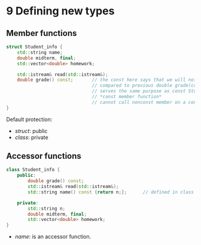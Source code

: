 # 9 Defining new types
## Member functions

```c++
struct Student_info {
    std::string name;
    double midterm, final;
    std::vector<double> homework;

    std::istream& read(std::istream&);
    double grade() const;       // the const here says that we will not change any of the data member
                                // compared to previous double grade(const Student_info& s);
                                // serves the same purpose as const Student_info&
                                // *const member function*
                                // cannot call nonconst member on a const object
}
```

Default protection:
- *struct*: public
- *class*: private

## Accessor functions


```c++
class Student_info {
    public:
        double grade() const;
        std::istream& read(std::istream&);
        std::string name() const {return n;};      // defined in class definition so that compiler can optimize and expand to *inline* if possible.

    private:
        std::string n;
        double midterm, final;
        std::vector<double> homework;
}
```

- *name*: is an accessor function.
